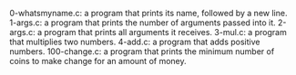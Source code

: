 0-whatsmyname.c: a program that prints its name, followed by a new line.
1-args.c:  a program that prints the number of arguments passed into it.
2-args.c: a program that prints all arguments it receives.
3-mul.c: a program that multiplies two numbers.
4-add.c:  a program that adds positive numbers.
100-change.c: a program that prints the minimum number of coins to make change for an amount of money.
